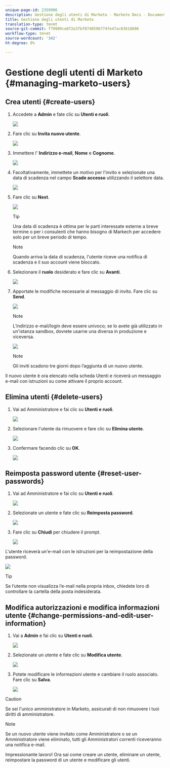 ```yaml
---
unique-page-id: 2359906
description: Gestione degli utenti di Marketo - Marketo Docs - Documentazione prodotto
title: Gestione degli utenti di Marketo
translation-type: tm+mt
source-git-commit: f79909ce8f2e37bf0748596774fe47ac03618696
workflow-type: tm+mt
source-wordcount: '342'
ht-degree: 0%

---
```



# Gestione degli utenti di Marketo {#managing-marketo-users}

## Crea utenti {#create-users}

1. Accedete a **Admin** e fate clic su **Utenti e ruoli**.

   ![](assets/image2014-9-9-11-3a34-3a58.png)

1. Fare clic su **Invita nuovo utente**.

   ![](assets/image2014-9-9-11-3a35-3a15.png)

1. Immettere l&#39; **Indirizzo e-mail**, **Nome** e **Cognome**.

   ![](assets/image2016-5-24-9-3a45-3a30.png)

1. Facoltativamente, immettete un motivo per l&#39;invito e selezionate una data di scadenza nel campo **Scade accesso** utilizzando il selettore data.

   ![](assets/image2016-6-29-15-3a52-3a18.png)

1. Fare clic su **Next**.

   ![](assets/image2016-5-24-9-3a58-3a10.png)

   >[!TIP]
   >
   >Una data di scadenza è ottima per le parti interessate esterne a breve termine o per i consulenti che hanno bisogno di Markech per accedere solo per un breve periodo di tempo.

   >[!NOTE]
   >
   >Quando arriva la data di scadenza, l&#39;utente riceve una notifica di scadenza e il suo account viene bloccato.

1. Selezionare il **ruolo** desiderato e fare clic su **Avanti**.

   ![](assets/image2016-5-24-10-3a1-3a33.png)

1. Apportate le modifiche necessarie al messaggio di invito. Fare clic su **Send**.

   ![](assets/image2016-5-24-10-3a3-3a56.png)

   >[!NOTE]
   >
   >L’indirizzo e-mail/login deve essere univoco; se lo avete già utilizzato in un&#39;istanza sandbox, dovrete usarne una diversa in produzione e viceversa.

   ![](assets/image2016-5-24-10-3a21-3a57.png)

   >[!NOTE]
   >
   >Gli inviti scadono tre giorni dopo l’aggiunta di un nuovo utente.

Il nuovo utente è ora elencato nella scheda Utenti e riceverà un messaggio e-mail con istruzioni su come attivare il proprio account.

## Elimina utenti {#delete-users}

1. Vai ad Amministratore e fai clic su **Utenti e ruoli**.

   ![](assets/image2014-9-9-11-3a36-3a21.png)

1. Selezionare l&#39;utente da rimuovere e fare clic su **Elimina utente**.

   ![](assets/image2014-9-9-11-3a36-3a36.png)

1. Confermare facendo clic su **OK**.

   ![](assets/image2014-9-9-11-3a36-3a51.png)

## Reimposta password utente {#reset-user-passwords}

1. Vai ad Amministratore e fai clic su **Utenti e ruoli**.

   ![](assets/image2014-9-9-11-3a41-3a0.png)

1. Selezionate un utente e fate clic su **Reimposta password**.

   ![](assets/image2014-9-9-11-3a41-3a19.png)

1. Fare clic su **Chiudi** per chiudere il prompt.

   ![](assets/image2014-9-9-11-3a41-3a50.png)

L&#39;utente riceverà un&#39;e-mail con le istruzioni per la reimpostazione della password.

![](assets/image2014-9-9-11-3a45-3a53.png)

>[!TIP]
>
>Se l’utente non visualizza l’e-mail nella propria inbox, chiedete loro di controllare la cartella della posta indesiderata.

## Modifica autorizzazioni e modifica informazioni utente {#change-permissions-and-edit-user-information}

1. Vai a **Admin** e fai clic su **Utenti e ruoli.**

   ![](assets/image2014-9-9-11-3a37-3a5.png)

1. Selezionate un utente e fate clic su **Modifica utente**.

   ![](assets/image2014-9-9-11-3a37-3a16.png)

1. Potete modificare le informazioni utente e cambiare il ruolo associato. Fare clic su **Salva**.

   ![](assets/image2014-9-9-11-3a37-3a31.png)

>[!CAUTION]
>
>Se sei l&#39;unico amministratore in Marketo, assicurati di non rimuovere i tuoi diritti di amministratore.

>[!NOTE]
>
>Se un nuovo utente viene invitato come Amministratore o se un Amministratore viene eliminato, tutti gli Amministratori correnti riceveranno una notifica e-mail.

Impressionante lavoro! Ora sai come creare un utente, eliminare un utente, reimpostare la password di un utente e modificare gli utenti.
